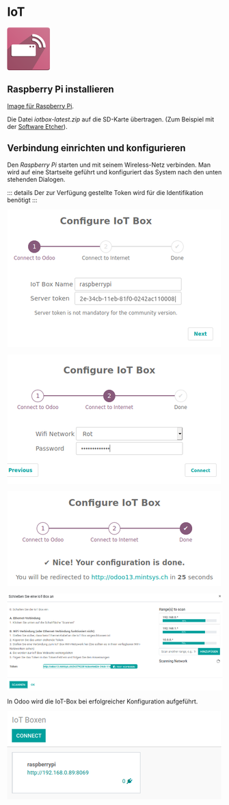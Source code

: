 # IoT
![icons_odoo_iot](assets/icons_odoo_iot.png)

## Raspberry Pi installieren

[Image für Raspberry Pi](https://nightly.odoo.com/master/iotbox).

Die Datei *iotbox-latest.zip* auf die SD-Karte übertragen. (Zum Beispiel mit der [Software Etcher](https://www.balena.io/etcher)).
 
## Verbindung einrichten und konfigurieren

Den *Raspberry Pi* starten und mit seinem Wireless-Netz verbinden. Man wird auf eine Startseite geführt und konfiguriert das System nach den unten stehenden Dialogen.

::: details
Der zur Verfügung gestellte Token wird für die Identifikation benötigt
:::

![iot verbindung 1](assets/iot%20verbindung%201.png)

![iot verbindung 2](assets/iot%20verbindung%202.png)

![iot verbindung 3](assets/iot%20verbindung%203.png)

![iot verbindung 4](assets/iot%20verbindung%204.png)

In Odoo wird die IoT-Box bei erfolgreicher Konfiguration aufgeführt.

![iot verbindung 5](assets/iot%20verbindung%205.png)

